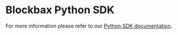 # Blockbax Python SDK

For more information please refer to our [Python SDK documentation](https://blockbax.com/docs/integrations/python-sdk/).